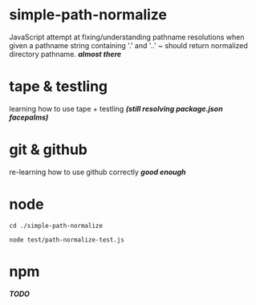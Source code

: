 ﻿simple-path-normalize
=====================

JavaScript attempt at fixing/understanding pathname resolutions when given a 
pathname string containing '.' and '..' ~ should return normalized directory 
pathname. ___almost there___

tape & testling
===============

learning how to use tape + testling ___(still resolving package.json facepalms)___

git & github
============

re-learning how to use github correctly ___good enough___

node
====

    cd ./simple-path-normalize
  
    node test/path-normalize-test.js
  
npm
============

___TODO___
